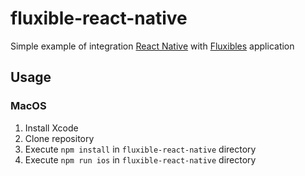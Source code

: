# fluxible-react-native
Simple example of integration [React Native](https://github.com/facebook/react-native) with [Fluxibles](https://github.com/yahoo/fluxible) application

## Usage

### MacOS

1. Install Xcode
2. Clone repository 
3. Execute `npm install` in  `fluxible-react-native` directory
4. Execute `npm run ios` in  `fluxible-react-native` directory 
